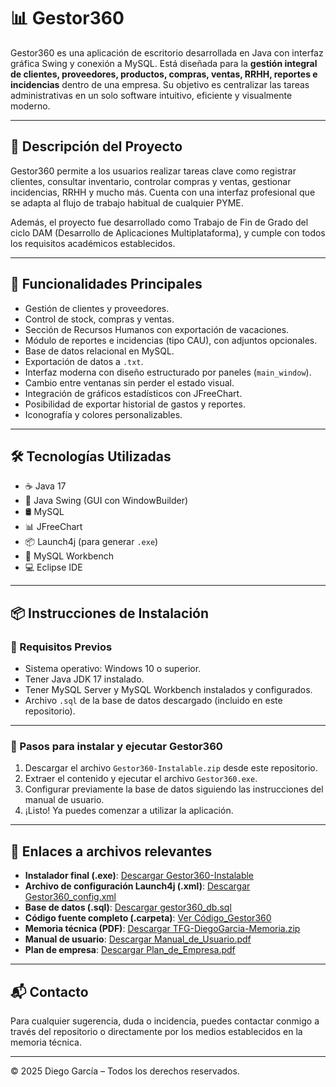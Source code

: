 # 📊 Gestor360

Gestor360 es una aplicación de escritorio desarrollada en Java con interfaz gráfica Swing y conexión a MySQL. Está diseñada para la **gestión integral de clientes, proveedores, productos, compras, ventas, RRHH, reportes e incidencias** dentro de una empresa. Su objetivo es centralizar las tareas administrativas en un solo software intuitivo, eficiente y visualmente moderno.

---

## 📌 Descripción del Proyecto

Gestor360 permite a los usuarios realizar tareas clave como registrar clientes, consultar inventario, controlar compras y ventas, gestionar incidencias, RRHH y mucho más. Cuenta con una interfaz profesional que se adapta al flujo de trabajo habitual de cualquier PYME.

Además, el proyecto fue desarrollado como Trabajo de Fin de Grado del ciclo DAM (Desarrollo de Aplicaciones Multiplataforma), y cumple con todos los requisitos académicos establecidos.

---

## 🚀 Funcionalidades Principales

- Gestión de clientes y proveedores.
- Control de stock, compras y ventas.
- Sección de Recursos Humanos con exportación de vacaciones.
- Módulo de reportes e incidencias (tipo CAU), con adjuntos opcionales.
- Base de datos relacional en MySQL.
- Exportación de datos a `.txt`.
- Interfaz moderna con diseño estructurado por paneles (`main_window`).
- Cambio entre ventanas sin perder el estado visual.
- Integración de gráficos estadísticos con JFreeChart.
- Posibilidad de exportar historial de gastos y reportes.
- Iconografía y colores personalizables.

---

## 🛠️ Tecnologías Utilizadas

- ☕ Java 17
- 🎨 Java Swing (GUI con WindowBuilder)
- 🛢️ MySQL
- 📊 JFreeChart
- 📦 Launch4j (para generar `.exe`)
- 🐘 MySQL Workbench
- 💻 Eclipse IDE

---

## 📦 Instrucciones de Instalación

### 🔹 Requisitos Previos

- Sistema operativo: Windows 10 o superior.
- Tener Java JDK 17 instalado.
- Tener MySQL Server y MySQL Workbench instalados y configurados.
- Archivo `.sql` de la base de datos descargado (incluido en este repositorio).

---

### 🔸 Pasos para instalar y ejecutar Gestor360

1. Descargar el archivo `Gestor360-Instalable.zip` desde este repositorio.
2. Extraer el contenido y ejecutar el archivo `Gestor360.exe`.
3. Configurar previamente la base de datos siguiendo las instrucciones del manual de usuario.
4. ¡Listo! Ya puedes comenzar a utilizar la aplicación.

---

## 📁 Enlaces a archivos relevantes

- **Instalador final (.exe)**: [Descargar Gestor360-Instalable](ENLACE)
- **Archivo de configuración Launch4j (.xml)**: [Descargar Gestor360_config.xml](ENLACE)
- **Base de datos (.sql)**: [Descargar gestor360_db.sql](ENLACE)
- **Código fuente completo (.carpeta)**: [Ver Código_Gestor360](ENLACE)
- **Memoria técnica (PDF)**: [Descargar TFG-DiegoGarcia-Memoria.zip](ENLACE)
- **Manual de usuario**: [Descargar Manual_de_Usuario.pdf](ENLACE)
- **Plan de empresa**: [Descargar Plan_de_Empresa.pdf](ENLACE)

---

## 📬 Contacto

Para cualquier sugerencia, duda o incidencia, puedes contactar conmigo a través del repositorio o directamente por los medios establecidos en la memoria técnica.

---

© 2025 Diego García – Todos los derechos reservados.
